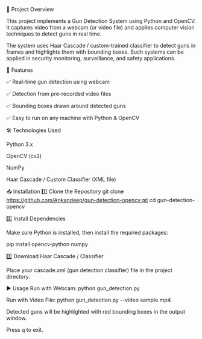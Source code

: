 🚀 Project Overview

This project implements a Gun Detection System using Python and OpenCV. It captures video from a webcam (or video file) and applies computer vision techniques to detect guns in real time.

The system uses Haar Cascade / custom-trained classifier to detect guns in frames and highlights them with bounding boxes. Such systems can be applied in security monitoring, surveillance, and safety applications.

📂 Features

✅ Real-time gun detection using webcam

✅ Detection from pre-recorded video files

✅ Bounding boxes drawn around detected guns

✅ Easy to run on any machine with Python & OpenCV

🛠️ Technologies Used

Python 3.x

OpenCV (cv2)

NumPy

Haar Cascade / Custom Classifier (XML file)

📥 Installation
1️⃣ Clone the Repository
git clone https://github.com/Ankandeep/gun-detection-opencv.git cd gun-detection-opencv

2️⃣ Install Dependencies

Make sure Python is installed, then install the required packages:

pip install opencv-python numpy

3️⃣ Download Haar Cascade / Classifier

Place your cascade.xml (gun detection classifier) file in the project directory.

▶️ Usage
Run with Webcam:
python gun_detection.py

Run with Video File:
python gun_detection.py --video sample.mp4


Detected guns will be highlighted with red bounding boxes in the output window.

Press q to exit.
